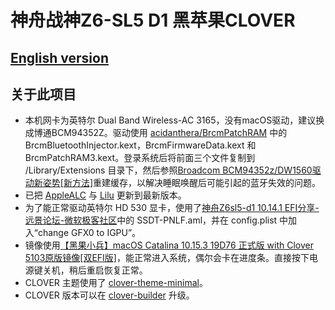 # 神舟战神Z6-SL5 D1 黑苹果CLOVER

## [English version](https://github.com/Measureless/Hackintosh_Hasee_Z6-SL5D1/blob/master/README.md)

## 关于此项目
- 本机网卡为英特尔 Dual Band Wireless-AC 3165，没有macOS驱动，建议换成博通BCM94352Z。驱动使用 [acidanthera/BrcmPatchRAM](https://github.com/acidanthera/BrcmPatchRAM) 中的 BrcmBluetoothInjector.kext，BrcmFirmwareData.kext 和 BrcmPatchRAM3.kext。登录系统后将前面三个文件复制到 /Library/Extensions 目录下，然后参照[Broadcom BCM94352z/DW1560驱动新姿势[新方法]](https://blog.daliansky.net/Broadcom-BCM94352z-DW1560-drive-new-posture.html)重建缓存，以解决睡眠唤醒后可能引起的蓝牙失效的问题。
- 已把 [AppleALC](https://github.com/acidanthera/AppleALC/releases) 与 [Lilu](https://github.com/acidanthera/Lilu/releases) 更新到最新版本。
- 为了能正常驱动英特尔 HD 530 显卡，使用了[神舟Z6sl5-d1 10.14.1 EFI分享-远景论坛-微软极客社区](http://bbs.pcbeta.com/forum.php?mod=viewthread&tid=1800126)中的 SSDT-PNLF.aml，并在 config.plist 中加入“change GFX0 to IGPU”。
- 镜像使用[【黑果小兵】macOS Catalina 10.15.3 19D76 正式版 with Clover 5103原版镜像[双EFI版]](https://blog.daliansky.net/macOS-Catalina-10.15.3-19D76-Release-version-with-Clover-5103-original-image-Double-EFI-Version.html)，能正常进入系统，偶尔会卡在进度条。直接按下电源键关机，稍后重启恢复正常。
- CLOVER 主题使用了 [clover-theme-minimal](https://github.com/al3xtjames/clover-theme-minimal)。
- CLOVER 版本可以在 [clover-builder](https://github.com/Dids/clover-builder/releases) 升级。